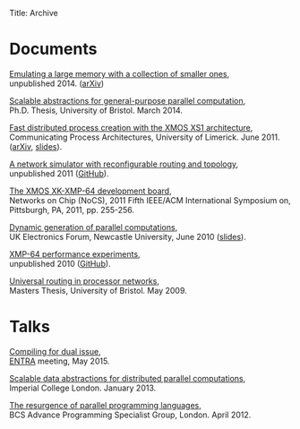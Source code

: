 Title: Archive

# Documents

[Emulating a large memory with a collection of smaller ones](/files/emulation.pdf),
<br>unpublished 2014. ([arXiv](http://arxiv.org/abs/1210.1158v2))

[Scalable abstractions for general-purpose parallel computation]({filename}/thesis.md),
<br>Ph.D. Thesis, University of Bristol. March 2014.

[Fast distributed process creation with the XMOS XS1 architecture](/files/cpa11-paper.pdf),
<br>Communicating Process Architectures, University of Limerick. June 2011.
([arXiv](http://arxiv.org/abs/1105.3843), [slides](docs/cpa11-slides.pdf)).

[A network simulator with reconfigurable routing and topology](/files/network-simulator.pdf),
<br>unpublished 2011 ([GitHub](https://github.com/jameshanlon/network-simulator)).

[The XMOS XK-XMP-64 development board](http://ieeexplore.ieee.org/document/5948572),
<br>Networks on Chip (NoCS), 2011 Fifth IEEE/ACM International Symposium on,
Pittsburgh, PA, 2011, pp. 255-256.

[Dynamic generation of parallel computations](/files/ukef10-paper.pdf),
<br>UK Electronics Forum, Newcastle University, June 2010 ([slides](/files/ukef10-slides.pdf)).

[XMP-64 performance experiments](/files/xmp64experiments.pdf),
<br>unpublished 2010 ([GitHub](https://github.com/jameshanlon/xmp64-experiments)).

[Universal routing in processor networks](/files/dissertation.pdf),
<br>Masters Thesis, University of Bristol. May 2009.

# Talks

[Compiling for dual issue]({filename}/files/dual-issue-talk.pdf),
<br>[ENTRA](http://entraproject.eu/) meeting, May 2015.

[Scalable data abstractions for distributed parallel computations](/files/server-talk.pdf),
<br>Imperial College London. January 2013.

[The resurgence of parallel programming languages](/files/parallel-languages-BCS.pdf),
<br>BCS Advance Programming Specialist Group, London. April 2012.
